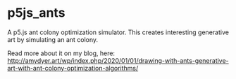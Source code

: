 # p5js_ants
A p5.js ant colony optimization simulator. This creates interesting generative art by simulating an ant colony.

Read more about it on my blog, here:
http://amydyer.art/wp/index.php/2020/01/01/drawing-with-ants-generative-art-with-ant-colony-optimization-algorithms/
